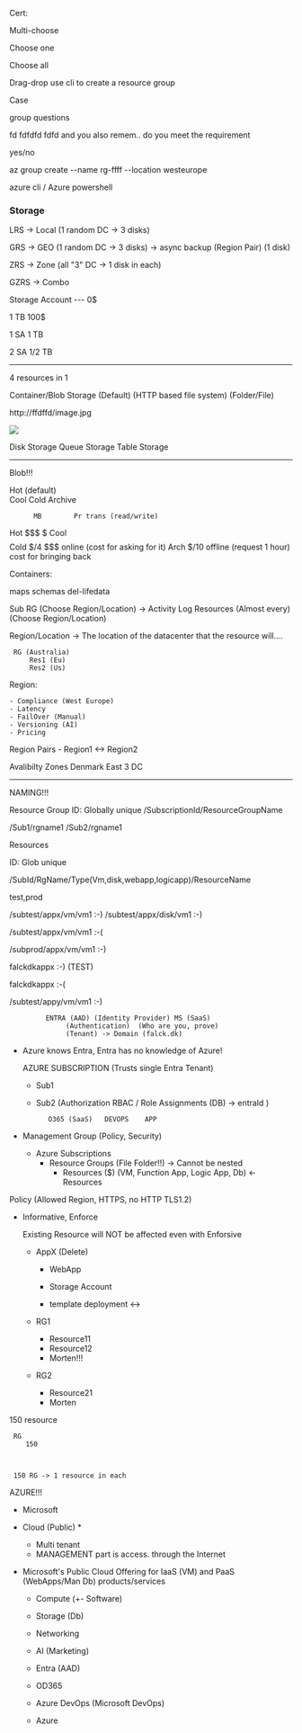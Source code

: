 Cert:

Multi-choose


Choose one

Choose all  

Drag-drop   use cli to create a resource group

Case

group questions
 
fd fdfdfd fdfd and you also remem..
do you meet the requirement

yes/no

az group create --name rg-ffff --location westeurope



azure cli / Azure powershell




### Storage

LRS -> Local  (1 random DC  -> 3 disks)

GRS -> GEO  (1 random DC -> 3 disks) -> async backup (Region Pair) (1 disk)

ZRS -> Zone (all "3" DC -> 1 disk in each)

GZRS -> Combo



Storage Account --- 0$


1 TB 100$

1 SA 1 TB


2 SA 1/2 TB


----------------------

4 resources in 1

Container/Blob Storage (Default) (HTTP based file system)
(Folder/File)

http://ffdffd/image.jpg

<img src="https://fdfffd/image.jpg" />



Disk Storage
Queue Storage
Table Storage

----------------------

Blob!!!

Hot (default)   
Cool
Cold
Archive


          MB        Pr trans (read/write)
Hot       $$$            $
Cool       $$            $$
Cold        $/4          $$$ online (cost for asking for it)
Arch     $/10         offline (request 1 hour) cost for bringing back




Containers:

maps
schemas
del-lifedata



Sub
    RG (Choose Region/Location) -> Activity Log
       Resources (Almost every)(Choose Region/Location)



Region/Location -> The location of the datacenter that the resource will....


     RG (Australia)
         Res1 (Eu)
         Res2 (Us)

Region:

    - Compliance (West Europe)
    - Latency
    - FailOver (Manual)
    - Versioning (AI)
    - Pricing

Region Pairs
    - Region1  <-> Region2

Avalibilty Zones
   Denmark East
     3 DC

--------------------

NAMING!!!

Resource Group
ID: Globally unique
/SubscriptionId/ResourceGroupName

/Sub1/rgname1
/Sub2/rgname1


Resources

ID: Glob unique

/SubId/RgName/Type(Vm,disk,webapp,logicapp)/ResourceName

test,prod

/subtest/appx/vm/vm1 :-)
/subtest/appx/disk/vm1 :-)

/subtest/appx/vm/vm1 :-(

/subprod/appx/vm/vm1 :-)




falckdkappx :-)   (TEST)


falckdkappx :-(

/subtest/appy/vm/vm1 :-)



             ENTRA (AAD) (Identity Provider) MS (SaaS)
                  (Authentication)  (Who are you, prove)
                  (Tenant) -> Domain (falck.dk)


- Azure knows Entra, Entra has no knowledge of Azure!

    AZURE
    SUBSCRIPTION (Trusts single Entra Tenant)
     - Sub1
     - Sub2
     (Authorization    RBAC / Role Assignments (DB) -> entraId )
 

              O365 (SaaS)   DEVOPS    APP

- Management Group (Policy, Security)
   - Azure Subscriptions
       - Resource Groups (File Folder!!) -> Cannot be nested
           - Resources ($) (VM, Function App, Logic App, Db) <- Resources

Policy (Allowed Region, HTTPS, no HTTP TLS1.2)
   - Informative, Enforce

       Existing Resource will NOT be affected even with Enforsive


       - AppX (Delete)
           - WebApp
           - Storage Account

           - template deployment <-> 

       - RG1 
           - Resource11
           - Resource12
           - Morten!!!

       - RG2
           - Resource21
           - Morten

150 resource

     RG
        150



     150 RG -> 1 resource in each



AZURE!!!


- Microsoft
- Cloud (Public) *
   - Multi tenant
   - MANAGEMENT part is access. through the Internet

- Microsoft's Public Cloud Offering for IaaS (VM) and PaaS (WebApps/Man Db) products/services
   - Compute (+- Software)
   - Storage (Db)
   - Networking
   - AI (Marketing)


  - Entra (AAD)
  - OD365
  - Azure DevOps (Microsoft DevOps)
  - Azure





